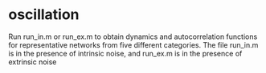 # oscillation
Run run_in.m or run_ex.m to obtain dynamics and autocorrelation functions for representative networks from five different categories. 
The file run_in.m is in the presence of intrinsic noise, and run_ex.m is in the presence of extrinsic noise
